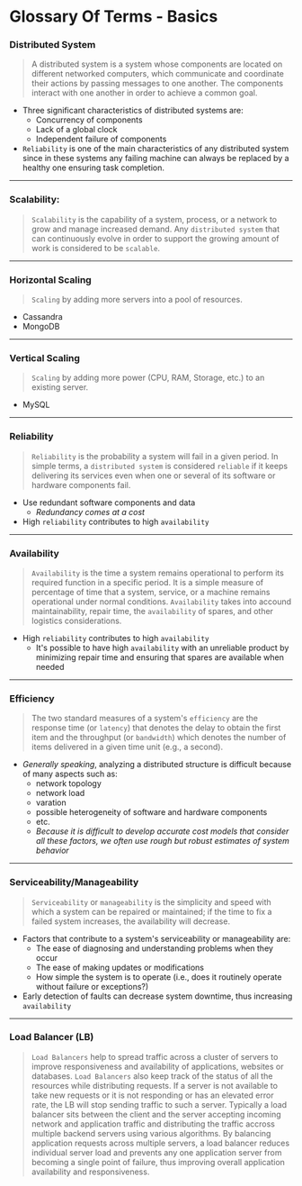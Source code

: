 # Glossary Of Terms - Basics

### Distributed System
>A distributed system is a system whose components are located on different networked computers, which communicate and coordinate their actions by passing messages to one another. The components interact with one another in order to achieve a common goal.
  - Three significant characteristics of distributed systems are:
      * Concurrency of components
      * Lack of a global clock
      * Independent failure of components
  - `Reliability` is one of the main characteristics of any distributed system since in these systems any failing machine can always be replaced by a healthy one ensuring task completion.

---

### Scalability:
>`Scalability` is the capability of a system, process, or a network to grow and manage increased demand. Any `distributed system` that can continuously evolve in order to support the growing amount of work is considered to be `scalable`.

---

### Horizontal Scaling
>`Scaling` by adding more servers into a pool of resources.
  - Cassandra
  - MongoDB

---

### Vertical Scaling
>`Scaling` by adding more power (CPU, RAM, Storage, etc.) to an existing server.
  - MySQL

---

### Reliability
>`Reliability` is the probability a system will fail in a given period. In simple terms, a `distributed system` is considered `reliable` if it keeps delivering its services even when one or several of its software or hardware components fail.
  - Use redundant software components and data
    - *Redundancy comes at a cost*
  - High `reliability` contributes to high `availability`

---

### Availability
>`Availability` is the time a system remains operational to perform its required function in a specific period.  It is a simple measure of percentage of time that a system, service, or a machine remains operational under normal conditions. `Availability` takes into accound maintainability, repair time, the `availability` of spares, and other logistics considerations.
  - High `reliability` contributes to high `availability`
    - It's possible to have high `availability` with an unreliable product by minimizing repair time and ensuring that spares are available when needed

---

### Efficiency
>The two standard measures of a system's `efficiency` are the response time (or `latency`) that denotes the delay to obtain the first item and the throughput (or `bandwidth`) which denotes the number of items delivered in a given time unit (e.g., a second).
  - *Generally speaking*, analyzing a distributed structure is difficult because of many aspects such as:
      * network topology
      * network load
      * varation
      * possible heterogeneity of software and hardware components
      * etc.
    - *Because it is difficult to develop accurate cost models that consider all these factors, we often use rough but robust estimates of system behavior*

---

### Serviceability/Manageability
>`Serviceability` or `manageability` is the simplicity and speed with which a system can be repaired or maintained; if the time to fix a failed system increases, the availability will decrease.
  - Factors that contribute to a system's serviceability or manageability are:
      * The ease of diagnosing and understanding problems when they occur
      * The ease of making updates or modifications
      * How simple the system is to operate (i.e., does it routinely operate without failure or exceptions?)
  - Early detection of faults can decrease system downtime, thus increasing `availability`

---

### Load Balancer (LB)
>`Load Balancers` help to spread traffic across a cluster of servers to improve responsiveness and availability of applications, websites or databases. `Load Balancers` also keep track of the status of all the resources while distributing requests. If a server is not available to take new requests or it is not responding or has an elevated error rate, the LB will stop sending traffic to such a server. Typically a load balancer sits between the client and the server accepting incoming network and application traffic and distributing the traffic accross multiple backend servers using various algorithms. By balancing application requests across multiple servers, a load balancer reduces individual server load and prevents any one application server from becoming a single point of failure, thus improving overall application availability and responsiveness.
